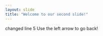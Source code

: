```yaml
---
layout: slide
title: "Welcome to our second slide!"
---
```

changed line 5
Use the left arrow to go back!
